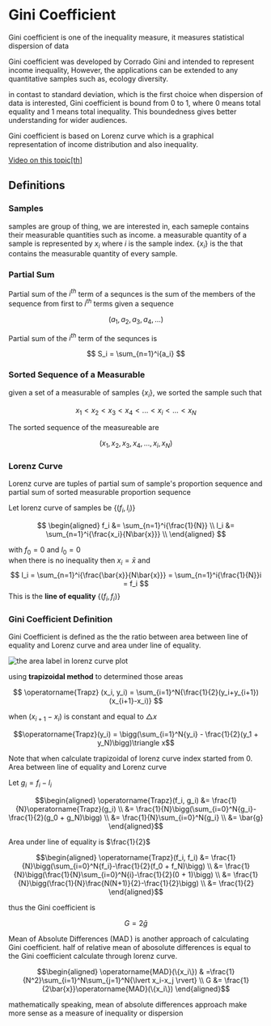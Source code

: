 # Gini Coefficient

Gini coefficient is one of the inequality measure, it measures statistical dispersion of data

Gini coefficient was developed by Corrado Gini and intended to represent income inequality, However, the applications can be extended to any quantitative samples such as, ecology diversity.

in contast to standard deviation, which is the first choice when dispersion of data is interested, Gini coefficient is bound from 0 to 1, where 0 means total equality and 1 means total inequality. This boundedness gives better understanding for wider audiences.

Gini coefficient is based on Lorenz curve which is a graphical representation of income distribution and also inequality.

[Video on this topic[th]](https://youtu.be/yqRwAr0eDw4)

## Definitions

### Samples

samples are group of thing, we are interested in, each sameple contains their measurable quantities such as income. a measurable quantity of a sample is represented by $x_i$ where $i$ is the sample index. $\{x_i\}$ is the that contains the measurable quantity of every sample.

### Partial Sum

Partial sum of the $i^{th}$ term of a sequnces is the sum of the members of the sequence from first to $i^{th}$ terms
given a sequence

$$
(a_1, a_2, a_3, a_4, ... )
$$

Partial sum of the $i^{th}$ term of the sequnces is

$$
S_i = \sum_{n=1}^i{a_i}
$$

### Sorted Sequence of a Measurable

given a set of a measurable of samples $\{x_i\}$, we sorted the sample such that

$$
x_1 < x_2 < x_3 < x_4 < ... < x_i < ... < x_N
$$

The sorted sequence of the measureable are

$$
(x_1, x_2, x_3, x_4, ..., x_i, x_N)
$$

### Lorenz Curve

Lorenz curve are tuples of partial sum of sample's proportion sequence and partial sum of sorted measurable proportion sequence

Let lorenz curve of samples be $\{(f_i, l_i)\}$

$$
\begin{aligned}
f_i &= \sum_{n=1}^i{\frac{1}{N}} \\
l_i &= \sum_{n=1}^i{\frac{x_i}{N\bar{x}}} \\
\end{aligned}
$$

with $f_0 = 0$ and $l_0 = 0$  
when there is no inequality then $x_i = \bar{x}$ and
$$
l_i = \sum_{n=1}^i{\frac{\bar{x}}{N\bar{x}}} = \sum_{n=1}^i{\frac{1}{N}}i = f_i  
$$ 
This is the **line of equality** $\{(f_i, f_i)\}$

### Gini Coefficient Definition

Gini Coefficient is defined as the the ratio between area between line of equality and Lorenz curve and area under line of equality.

![the area label in lorenz curve plot]()

using **trapizoidal method** to determined those areas

$$
\operatorname{Trapz} (x_i, y_i) = \sum_{i=1}^N{\frac{1}{2}(y_i+y_{i+1})(x_{i+1}-x_i)}
$$

when $(x_{i+1}-x_i)$ is constant and equal to $\triangle x$

$$\operatorname{Trapz}(y_i) = \bigg(\sum_{i=1}^N{y_i} - \frac{1}{2}(y_1 + y_N)\bigg)\triangle x$$

Note that when calculate trapizoidal of lorenz curve index started from 0.  
Area between line of equality and Lorenz curve

Let $g_i = f_i - l_i$

$$\begin{aligned}
\operatorname{Trapz}(f_i, g_i) &= \frac{1}{N}\operatorname{Trapz}(g_i) \\
&= \frac{1}{N}\bigg(\sum_{i=0}^N{g_i}-\frac{1}{2}(g_0 + g_N)\bigg) \\
&= \frac{1}{N}\sum_{i=0}^N{g_i} \\
&= \bar{g}
\end{aligned}$$

Area under line of equality is $\frac{1}{2}$

$$\begin{aligned}
\operatorname{Trapz}(f_i, f_i) &= \frac{1}{N}\bigg(\sum_{i=0}^N{f_i}-\frac{1}{2}(f_0 + f_N)\bigg) \\
&= \frac{1}{N}\bigg(\frac{1}{N}\sum_{i=0}^N{i}-\frac{1}{2}(0 + 1)\bigg) \\
&= \frac{1}{N}\bigg(\frac{1}{N}\frac{N(N+1)}{2}-\frac{1}{2}\bigg) \\
&= \frac{1}{2}
\end{aligned}$$

thus the Gini coefficient is

$$
G=2 \bar{g}
$$

Mean of Absolute Differences ($\operatorname{MAD}$) is another approach of calculating Gini coefficient. half of relative mean of abosolute differences is equal to the Gini coefficient calculate through lorenz curve.

$$\begin{aligned}
\operatorname{MAD}(\{x_i\}) & =\frac{1}{N^2}\sum_{i=1}^N\sum_{j=1}^N{\lvert x_i-x_j \rvert} \\
G &= \frac{1}{2\bar{x}}\operatorname{MAD}(\{x_i\})
\end{aligned}$$

mathematically speaking, mean of absolute differences approach make more sense as a measure of inequality or dispersion
